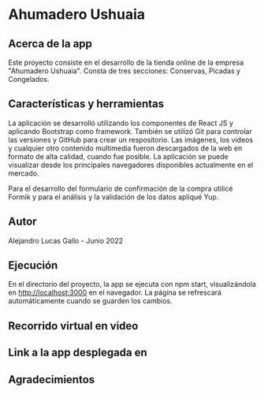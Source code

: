 # Ahumadero Ushuaia

## Acerca de la app
Este proyecto consiste en el desarrollo de la tienda online de la empresa "Ahumadero Ushuaia". Consta de tres secciones: Conservas, Picadas y Congelados.

## Características y herramientas

La aplicación se desarrolló utilizando los componentes de React JS y aplicando Bootstrap como framework. También se utilizó Git para controlar las versiones y GitHub para crear un respositorio. Las imágenes, los videos y cualquier otro contenido multimedia fueron descargados de la web en formato de alta calidad, cuando fue posible. La aplicación se puede visualizar desde los principales navegadores disponibles actualmente en el mercado. 

Para el desarrollo del formulario de confirmación de la compra utilicé Formik y para el análisis y la validación de los datos apliqué Yup.

 ## Autor
Alejandro Lucas Gallo - Junio 2022

 ## Ejecución

En el directorio del proyecto, la app se ejecuta con npm start, visualizándola en [http://localhost:3000](http://localhost:3000) en el navegador. La página se refrescará automáticamente cuando se guarden los cambios. 

## Recorrido virtual en video

## Link a la app desplegada en

## Agradecimientos

